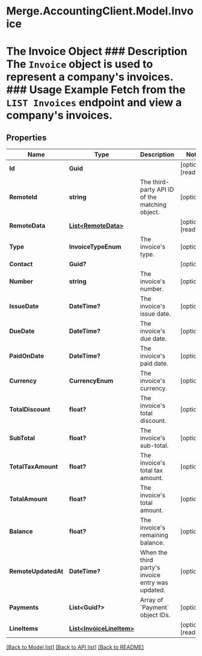 # Merge.AccountingClient.Model.Invoice
# The Invoice Object ### Description The `Invoice` object is used to represent a company's invoices.  ### Usage Example Fetch from the `LIST Invoices` endpoint and view a company's invoices.

## Properties

Name | Type | Description | Notes
------------ | ------------- | ------------- | -------------
**Id** | **Guid** |  | [optional] [readonly] 
**RemoteId** | **string** | The third-party API ID of the matching object. | [optional] 
**RemoteData** | [**List&lt;RemoteData&gt;**](RemoteData.md) |  | [optional] [readonly] 
**Type** | **InvoiceTypeEnum** | The invoice&#39;s type. | [optional] 
**Contact** | **Guid?** |  | [optional] 
**Number** | **string** | The invoice&#39;s number. | [optional] 
**IssueDate** | **DateTime?** | The invoice&#39;s issue date. | [optional] 
**DueDate** | **DateTime?** | The invoice&#39;s due date. | [optional] 
**PaidOnDate** | **DateTime?** | The invoice&#39;s paid date. | [optional] 
**Currency** | **CurrencyEnum** | The invoice&#39;s currency. | [optional] 
**TotalDiscount** | **float?** | The invoice&#39;s total discount. | [optional] 
**SubTotal** | **float?** | The invoice&#39;s sub-total. | [optional] 
**TotalTaxAmount** | **float?** | The invoice&#39;s total tax amount. | [optional] 
**TotalAmount** | **float?** | The invoice&#39;s total amount. | [optional] 
**Balance** | **float?** | The invoice&#39;s remaining balance. | [optional] 
**RemoteUpdatedAt** | **DateTime?** | When the third party&#39;s invoice entry was updated. | [optional] 
**Payments** | **List&lt;Guid?&gt;** | Array of &#x60;Payment&#x60; object IDs. | [optional] 
**LineItems** | [**List&lt;InvoiceLineItem&gt;**](InvoiceLineItem.md) |  | [optional] [readonly] 

[[Back to Model list]](../README.md#documentation-for-models) [[Back to API list]](../README.md#documentation-for-api-endpoints) [[Back to README]](../README.md)

